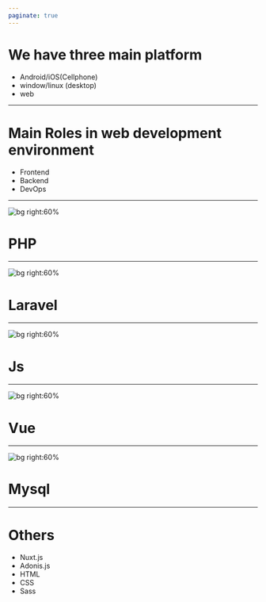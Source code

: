 ```yaml
---
paginate: true
---
```


# We have three main platform

- Android/iOS(Cellphone)
- window/linux (desktop)
- web

---
# Main Roles in web development environment

- Frontend
- Backend
- DevOps

---
![bg right:60%](https://www.developersacademy.org/blog/wp-content/uploads/2018/04/php.png)

# PHP

---
![bg right:60%](https://www.miraclenext.com/assets/images/laravel-banner-mobile.jpg)

# Laravel


---
![bg right:60%](https://www.divineinfosys.com/wp-content/uploads/2019/04/Website-design-and-development.jpg)

# Js


---
![bg right:60%](https://www.hugeserver.com/kb/wp-content/uploads/2018/01/vuejslogo.jpg)

# Vue

---
![bg right:60%](https://www.educba.com/academy/wp-content/uploads/2018/10/CheatSheet-on-MySQL.jpg)

# Mysql

---

# Others

- Nuxt.js
- Adonis.js
- HTML
- CSS
- Sass





